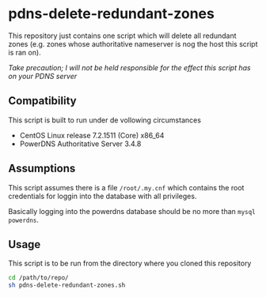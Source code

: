 # pdns-delete-redundant-zones

This repository just contains one script which will delete all redundant zones (e.g. zones whose authoritative nameserver is nog the host this script is ran on).

*Take precaution; I will not be held responsible for the effect this script has on your PDNS server*

## Compatibility
This script is built to run under de vollowing circumstances

* CentOS Linux release 7.2.1511 (Core) x86_64
* PowerDNS Authoritative Server 3.4.8

## Assumptions
This script assumes there is a file ```/root/.my.cnf``` which contains the root credentials for loggin into the database with all privileges.

Basically logging into the powerdns database should be no more than ```mysql powerdns```.

## Usage

This script is to be run from the directory where you cloned this repository

```bash
cd /path/to/repo/
sh pdns-delete-redundant-zones.sh
```
